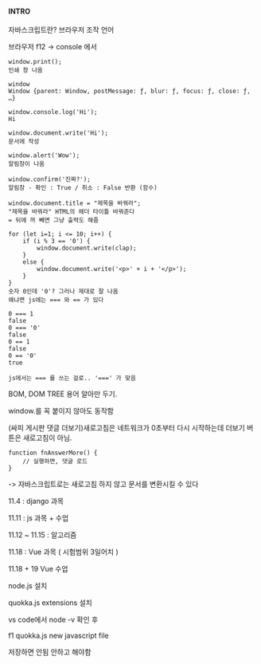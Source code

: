 #### INTRO

자바스크립트란? 브라우저 조작 언어



브라우저 f12 -> console 에서

```
window.print();
인쇄 창 나옴

window
Window {parent: Window, postMessage: ƒ, blur: ƒ, focus: ƒ, close: ƒ, …}

window.console.log('Hi');
Hi

window.document.write('Hi');
문서에 작성

window.alert('Wow');
알림창이 나옴

window.confirm('진짜?');
알림창 - 확인 : True / 취소 : False 반환 (함수)

window.document.title = "제목을 바꿔라";
"제목을 바꿔라" HTML의 헤더 타이틀 바꿔준다
= 뒤에 꺼 빼면 그냥 출력도 해줌
```

```
for (let i=1; i <= 10; i++) {
    if (i % 3 == '0') {
        window.document.write(clap);
    }
	else {
        window.document.write('<p>' + i + '</p>');
    }
}
숫자 0인데 '0'? 그러나 제대로 잘 나옴
왜냐면 js에는 === 와 == 가 있다

0 === 1
false
0 === '0'
false
0 == 1
false
0 == '0'
true

js에서는 === 를 쓰는 걸로.. '===' 가 맞음
```



BOM, DOM TREE 용어 알아만 두기.

window.를 꼭 붙이지 않아도 동작함



(싸피 게시판 댓글 더보기)새로고침은 네트워크가 0초부터 다시 시작하는데 더보기 버튼은 새로고침이 아님.

```
function fnAnswerMore() {
	// 실행하면, 댓글 로드
}
```

-> 자바스크립트로는 새로고침 하지 않고 문서를 변환시킬 수 있다





11.4 : django 과목

11.11 : js 과목 + 수업

11.12 ~ 11.15 : 알고리즘

11.18 : Vue 과목 ( 시험범위 3일어치 )

11.18 + 19 Vue 수업





node.js 설치

quokka.js extensions 설치

vs code에서 node -v 확인 후

f1 quokka.js new javascript file

저장하면 안됨 안하고 해야함